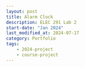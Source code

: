 ```yaml
---
layout: post
title: Alarm Clock
description: ELEC 291 Lab 2
start-date: "Jan 2024"
last_modified_at: 2024-07-17
category: Portfolio
tags:
    - 2024-project
    - course-project
---
```

